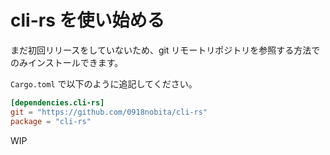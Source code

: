 # cli-rs を使い始める

まだ初回リリースをしていないため、git リモートリポジトリを参照する方法でのみインストールできます。

`Cargo.toml` で以下のように追記してください。

```toml
[dependencies.cli-rs]
git = "https://github.com/0918nobita/cli-rs"
package = "cli-rs"
```

WIP
